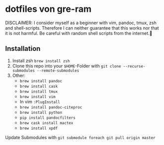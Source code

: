 # dotfiles von gre-ram

DISCLAIMER: I consider myself as a beginner with vim, pandoc, tmux, zsh and shell-scripts. Therefore I can neither guarantee that this  works nor that it is not harmful. Be careful with random shell scripts from the internet.🧐 

## Installation

1. Install zsh `brew install zsh`
3. Clone this repo into your `$HOME`-Folder with `git clone --recurse-submodules --remote-submodules`
4. Other:
    - `brew install pandoc`
    - `brew install cask`
    - `brew install tmux`
    - `brew install vim`
    - In vim `:PlugInstall`
    - `brew install pandoc-citeproc`
    - `brew install python`
    - `pip install pandocfilters`
    - `brew cask install mactex`
    - `brew install xpdf`

Update Submodules with `git submodule foreach git pull origin master`
